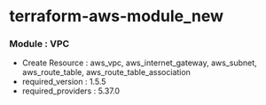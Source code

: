 # terraform-aws-module_new


### Module : VPC
- Create Resource : aws_vpc, aws_internet_gateway, aws_subnet, aws_route_table, aws_route_table_association
- required_version : 1.5.5
- required_providers : 5.37.0